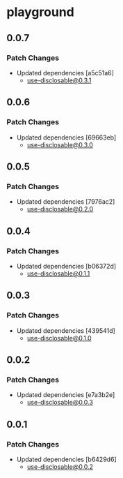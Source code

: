 # playground

## 0.0.7

### Patch Changes

- Updated dependencies [a5c51a6]
  - use-disclosable@0.3.1

## 0.0.6

### Patch Changes

- Updated dependencies [69663eb]
  - use-disclosable@0.3.0

## 0.0.5

### Patch Changes

- Updated dependencies [7976ac2]
  - use-disclosable@0.2.0

## 0.0.4

### Patch Changes

- Updated dependencies [b06372d]
  - use-disclosable@0.1.1

## 0.0.3

### Patch Changes

- Updated dependencies [439541d]
  - use-disclosable@0.1.0

## 0.0.2

### Patch Changes

- Updated dependencies [e7a3b2e]
  - use-disclosable@0.0.3

## 0.0.1

### Patch Changes

- Updated dependencies [b6429d6]
  - use-disclosable@0.0.2

